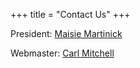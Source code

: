 +++
title = "Contact Us"
+++

President: [Maisie Martinick](mailto://mmartinick@gmail.com)

Webmaster: [Carl Mitchell](mailto://rscdsbuffalo@eufalconimorph.com)
